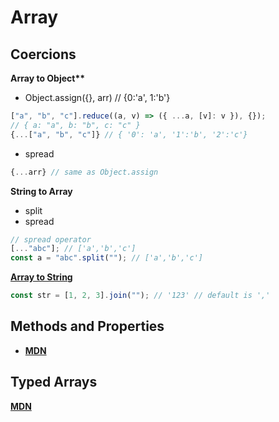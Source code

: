# Array

## Coercions

**Array to Object\*\***

- Object.assign({}, arr) // {0:'a', 1:'b'}

```js
["a", "b", "c"].reduce((a, v) => ({ ...a, [v]: v }), {});
// { a: "a", b: "b", c: "c" }
{...["a", "b", "c"]} // { '0': 'a', '1':'b', '2':'c'}
```

- spread

```js
{...arr} // same as Object.assign
```

**String to Array**

- split
- spread

```js
// spread operator
[..."abc"]; // ['a','b','c']
const a = "abc".split(""); // ['a','b','c']
```

**[Array to String](https://developer.mozilla.org/en-US/docs/Web/JavaScript/Reference/Global_Objects/Array/join)**

```js
const str = [1, 2, 3].join(""); // '123' // default is ','
```

## Methods and Properties

- **[MDN](https://developer.mozilla.org/en-US/docs/Web/JavaScript/Reference/Global_Objects/Array)**

## Typed Arrays

**[MDN](https://developer.mozilla.org/en-US/docs/Web/JavaScript/Guide/Indexed_collections#typed_arrays)**
